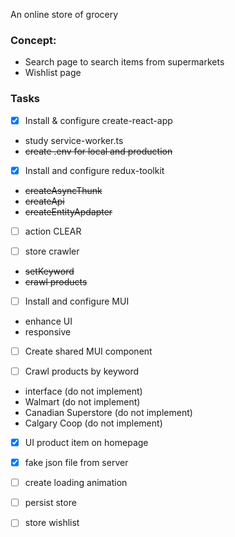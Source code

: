 An online store of grocery

### Concept:

- Search page to search items from supermarkets
- Wishlist page


### Tasks

- [x] Install & configure create-react-app
- study service-worker.ts
- ~~create .env for local and production~~

- [x] Install and configure redux-toolkit
- ~~createAsyncThunk~~
- ~~createApi~~
- ~~createEntityApdapter~~

- [ ] action CLEAR

- [ ] store crawler
- ~~setKeyword~~
- ~~crawl products~~

- [ ] Install and configure MUI
- enhance UI
- responsive

- [ ] Create shared MUI component

- [ ] Crawl products by keyword
- interface (do not implement)
- Walmart (do not implement)
- Canadian Superstore (do not implement)
- Calgary Coop (do not implement)

- [x] UI product item on homepage

- [x] fake json file from server

- [ ] create loading animation

- [ ] persist store

- [ ] store wishlist
